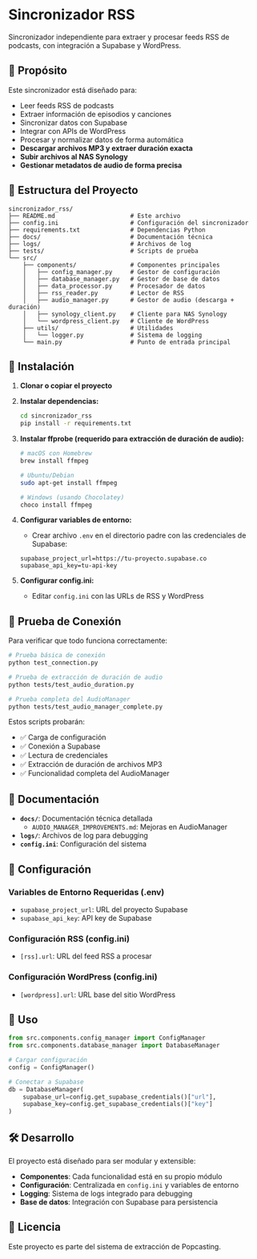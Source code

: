# Sincronizador RSS

Sincronizador independiente para extraer y procesar feeds RSS de podcasts, con integración a Supabase y WordPress.

## 🎯 Propósito

Este sincronizador está diseñado para:
- Leer feeds RSS de podcasts
- Extraer información de episodios y canciones
- Sincronizar datos con Supabase
- Integrar con APIs de WordPress
- Procesar y normalizar datos de forma automática
- **Descargar archivos MP3 y extraer duración exacta**
- **Subir archivos al NAS Synology**
- **Gestionar metadatos de audio de forma precisa**

## 📁 Estructura del Proyecto

```
sincronizador_rss/
├── README.md                     # Este archivo
├── config.ini                    # Configuración del sincronizador
├── requirements.txt              # Dependencias Python
├── docs/                         # Documentación técnica
├── logs/                         # Archivos de log
├── tests/                        # Scripts de prueba
└── src/
    ├── components/               # Componentes principales
    │   ├── config_manager.py     # Gestor de configuración
    │   ├── database_manager.py   # Gestor de base de datos
    │   ├── data_processor.py     # Procesador de datos
    │   ├── rss_reader.py         # Lector de RSS
    │   ├── audio_manager.py      # Gestor de audio (descarga + duración)
    │   ├── synology_client.py    # Cliente para NAS Synology
    │   └── wordpress_client.py   # Cliente de WordPress
    ├── utils/                    # Utilidades
    │   └── logger.py             # Sistema de logging
    └── main.py                   # Punto de entrada principal
```

## 🚀 Instalación

1. **Clonar o copiar el proyecto**
2. **Instalar dependencias:**
   ```bash
   cd sincronizador_rss
   pip install -r requirements.txt
   ```

3. **Instalar ffprobe (requerido para extracción de duración de audio):**
   ```bash
   # macOS con Homebrew
   brew install ffmpeg
   
   # Ubuntu/Debian
   sudo apt-get install ffmpeg
   
   # Windows (usando Chocolatey)
   choco install ffmpeg
   ```

4. **Configurar variables de entorno:**
   - Crear archivo `.env` en el directorio padre con las credenciales de Supabase:
   ```env
   supabase_project_url=https://tu-proyecto.supabase.co
   supabase_api_key=tu-api-key
   ```

5. **Configurar config.ini:**
   - Editar `config.ini` con las URLs de RSS y WordPress

## 🧪 Prueba de Conexión

Para verificar que todo funciona correctamente:

```bash
# Prueba básica de conexión
python test_connection.py

# Prueba de extracción de duración de audio
python tests/test_audio_duration.py

# Prueba completa del AudioManager
python tests/test_audio_manager_complete.py
```

Estos scripts probarán:
- ✅ Carga de configuración
- ✅ Conexión a Supabase
- ✅ Lectura de credenciales
- ✅ Extracción de duración de archivos MP3
- ✅ Funcionalidad completa del AudioManager

## 📖 Documentación

- **`docs/`**: Documentación técnica detallada
  - `AUDIO_MANAGER_IMPROVEMENTS.md`: Mejoras en AudioManager
- **`logs/`**: Archivos de log para debugging
- **`config.ini`**: Configuración del sistema

## 🔧 Configuración

### Variables de Entorno Requeridas (.env)
- `supabase_project_url`: URL del proyecto Supabase
- `supabase_api_key`: API key de Supabase

### Configuración RSS (config.ini)
- `[rss].url`: URL del feed RSS a procesar

### Configuración WordPress (config.ini)
- `[wordpress].url`: URL base del sitio WordPress

## 📝 Uso

```python
from src.components.config_manager import ConfigManager
from src.components.database_manager import DatabaseManager

# Cargar configuración
config = ConfigManager()

# Conectar a Supabase
db = DatabaseManager(
    supabase_url=config.get_supabase_credentials()["url"],
    supabase_key=config.get_supabase_credentials()["key"]
)
```

## 🛠️ Desarrollo

El proyecto está diseñado para ser modular y extensible:

- **Componentes**: Cada funcionalidad está en su propio módulo
- **Configuración**: Centralizada en `config.ini` y variables de entorno
- **Logging**: Sistema de logs integrado para debugging
- **Base de datos**: Integración con Supabase para persistencia

## 📄 Licencia

Este proyecto es parte del sistema de extracción de Popcasting. 